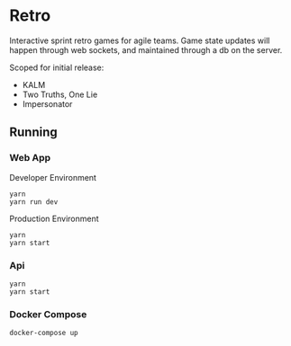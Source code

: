 # Retro 
Interactive sprint retro games for agile teams. Game state updates will happen through web sockets, and maintained through a db on the server.

Scoped for initial release:
* KALM
* Two Truths, One Lie
* Impersonator

## Running
### Web App
Developer Environment
```
yarn
yarn run dev
```
Production Environment
```
yarn
yarn start
```
### Api
```
yarn 
yarn start
```
### Docker Compose
```
docker-compose up
```
